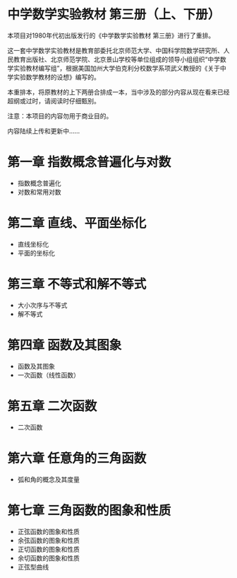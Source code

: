 # 中学数学实验教材 第三册（上、下册）

本项目对1980年代初出版发行的《中学数学实验教材 第三册》进行了重排。

这一套中学数学实验教材是教育部委托北京师范大学、中国科学院数学研究所、人民教育出版社、北京师范学院、北京景山学校等单位组成的领导小组组织“中学数学实验教材编写组”，根据美国加州大学伯克利分校数学系项武义教授的《关于中学实验数学教材的设想》编写的。

本重排本，将原教材的上下两册合排成一本，当中涉及的部分内容从现在看来已经超纲或过时，请阅读时仔细甄别。

注意：本项目的内容勿用于商业目的。

内容陆续上传和更新中……

# 第一章  指数概念普遍化与对数
* 指数概念普遍化
* 对数和常用对数

# 第二章  直线、平面坐标化
* 直线坐标化
* 平面的坐标化


# 第三章  不等式和解不等式
* 大小次序与不等式
* 解不等式

# 第四章  函数及其图象
* 函数及其图象
* 一次函数（线性函数）

# 第五章  二次函数
* 二次函数

# 第六章  任意角的三角函数
* 弧和角的概念及其度量

# 第七章  三角函数的图象和性质
* 正弦函数的图象和性质
* 余弦函数的图象和性质
* 正切函数的图象和性质
* 余切函数的图象和性质
* 正弦型曲线





